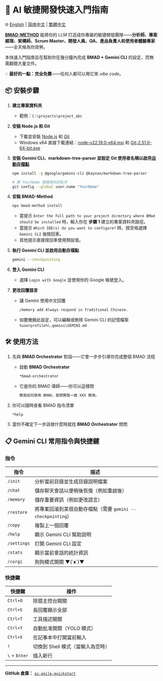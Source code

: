# 🚀 AI 敏捷開發快速入門指南

🌐 [English](README.md) | [简体中文](README.zh-CN.md) | [繁體中文](README.zh-TW.md)

**[BMAD-METHOD](https://github.com/bmad-code-org/BMAD-METHOD)** 能將你的 LLM 打造成你專屬的敏捷開發團隊——**分析師、專案經理、架構師、Scrum Master、開發人員、QA、產品負責人和使用者體驗專家**——全天候為你效勞。

本快速入門指南旨在幫助你在幾分鐘內完成 **BMAD + Gemini CLI** 的設定，而無需翻閱大量文件。

💡 **最好的一點：完全免費**——任何人都可以用它來 *vibe code*。

## 📦 安裝步驟

1. **建立專案資料夾**  
   - 範例：`C:\projects\project_abc`

2. **安裝 Node.js 和 Git**  
   - 下載並安裝 [Node.js](https://nodejs.org/) 和 [Git](https://git-scm.com/)
   - Windows x64 直接下載連結：[node-v22.19.0-x64.msi](https://nodejs.org/dist/v22.19.0/node-v22.19.0-x64.msi) 和 [Git-2.51.0-64-bit.exe](https://github.com/git-for-windows/git/releases/download/v2.51.0.windows.1/Git-2.51.0-64-bit.exe)

3. **安裝 Gemini CLI、markdown-tree-parser 並設定 Git 使用者名稱以啟用[自動存檔點](#指令)**  
   ```bash
   npm install -g @google/gemini-cli @kayvan/markdown-tree-parser
   
   # 將 YourName 替換為你的名字
   git config --global user.name "YourName"
   ```

4. **安裝 BMAD-Method**  
   ```bash
   npx bmad-method install
   ```
   - 當提示 `Enter the full path to your project directory where BMad should be installed` 時，輸入你在 **步驟 1** 建立的專案資料夾路徑。
   - 當提示 `Which IDE(s) do you want to configure?` 時，按空格選擇 `Gemini CLI` 後按回車。
   - 其他提示直接按回車使用預設值。

5. **執行 Gemini CLI 並啟用自動存檔點**  
   ```bash
   gemini --checkpointing
   ```

6. **登入 Gemini CLI**  
   - 選擇 `Login with Google` 並使用你的 Google 帳號登入。

7. **更改回覆語言**  
   - 讓 Gemini 使用中文回覆
      ```bash
      /memory add Always respond in Traditional Chinese.
      ```
   - 如要撤銷此設定，可以編輯或刪除 Gemini CLI 的記憶檔案 `%userprofile%\.gemini\GEMINI.md`

## 🛠 使用方法

1. 先與 **BMAD Orchestrator** 對話——它會一步步引導你完成整個 BMAD 流程  
   - 啟動 **BMAD Orchestrator**
      ```bash
      *bmad-orchestrator
      ```

   - 它是你的 BMAD 導師——你可以這樣問  
      ```bash
      教我如何使用 BMAD，我想開發一個 XXX 應用。
      ```

2. 你可以隨時查看 BMAD 指令清單  
   ```bash
   *help
   ```

3. 當你不確定下一步該做什麼時就找 **BMAD Orchestrator** 問問

## 📋 Gemini CLI 常用指令與快捷鍵

### **指令**
| 指令 | 描述 |
|------|------|
| `/init` | 分析當前目錄並生成目錄説明檔案 |
| `/chat` | 儲存聊天會話以便稍後恢復（例如重啟後） |
| `/memory` | 儲存重要資訊（例如更改語言） |
| `/restore` | 將專案回滾到某個自動存檔點（需要 `gemini --checkpointing`） |
| `/copy` | 複製上一個回覆 |
| `/help` | 顯示 Gemini CLI 幫助説明 |
| `/settings` | 打開 Gemini CLI 設定 |
| `/stats` | 顯示當前會話的統計資訊 |
| `/corgi` | 狗狗模式開關 ▼(´ᴥ`)▼ |

### **快捷鍵**
| 快捷鍵 | 操作 |
|--------|------|
| `Ctrl+O` | 除錯主控台開關 |
| `Ctrl+S` | 長回覆顯示全部 |
| `Ctrl+T` | 工具描述開關 |
| `Ctrl+Y` | 自動批准開關（YOLO 模式） |
| `Ctrl+X` | 在記事本中打開當前輸入 |
| `!` | 切換到 Shell 模式（當輸入為空時） |
| `\` + `Enter` | 插入新行 |

---

**GitHub 倉庫：** [`ai-agile-quickstart`](https://github.com/TheJYU/ai-agile-quickstart)  
